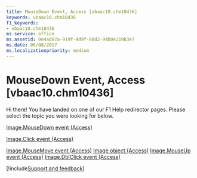 ```yaml
---
title: MouseDown Event, Access [vbaac10.chm10436]
keywords: vbaac10.chm10436
f1_keywords:
- vbaac10.chm10436
ms.service: office
ms.assetid: 0e4ad87a-919f-4d9f-80d2-94b0e219b3e7
ms.date: 06/08/2017
ms.localizationpriority: medium
---
```



# MouseDown Event, Access [vbaac10.chm10436]

Hi there! You have landed on one of our F1 Help redirector pages. Please select the topic you were looking for below.

[Image.MouseDown event (Access)](https://msdn.microsoft.com/library/03da9154-2e2b-7801-ec11-06101f7cecb0%28Office.15%29.aspx)

[Image.Click event (Access)](https://msdn.microsoft.com/library/1bca7597-b536-908e-c3fd-25f9dd5e1ab8%28Office.15%29.aspx)

[Image.MouseMove event (Access)](https://msdn.microsoft.com/library/651525b5-0a71-0e54-d4ed-3802e672b4c2%28Office.15%29.aspx)
[Image object (Access)](https://msdn.microsoft.com/library/1bcc8552-94e2-b799-6903-392205cb4341%28Office.15%29.aspx)
[Image.MouseUp event (Access)](https://msdn.microsoft.com/library/29aa863b-315a-7b4b-7c9c-89fcbb44e83a%28Office.15%29.aspx)
[Image.DblClick event (Access)](https://msdn.microsoft.com/library/605ec6dc-0159-a20e-9b02-cfd9d0a23dd1%28Office.15%29.aspx)

[!include[Support and feedback](~/includes/feedback-boilerplate.md)]